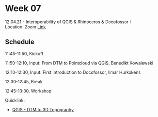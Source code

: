 # Week 07

12.04.21 - Interoperability of QGIS & Rhinoceros & Docofossor I  
Location: Zoom [Link](https://ethz.zoom.us/j/6441009741)

## Schedule
11:45-11:50, Kickoff 

11:50-12:10, Input: From DTM to Pointcloud via QGIS, Benedikt Kowalewski

12:10-12:30, Input: First introduction to Docofossor, Ilmar Hurkxkens

12:30-12:45, Break

12:45-13:30, Workshop

Quicklink:
- [QGIS - DTM to 3D Topography](11_QGIS_Topography.md)
